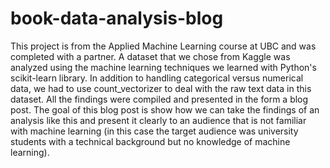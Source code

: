 # book-data-analysis-blog
This project is from the Applied Machine Learning course at UBC and was completed with a partner. A dataset that we chose from Kaggle was analyzed using the machine learning techniques we learned with Python's scikit-learn library. In addition to handling categorical versus numerical data, we had to use count_vectorizer to deal with the raw text data in this dataset. All the findings were compiled and presented in the form a blog post. The goal of this blog post is show how we can take the findings of an analysis like this and present it clearly to an audience that is not familiar with machine learning (in this case the target audience was university students with a technical background but no knowledge of machine learning).
